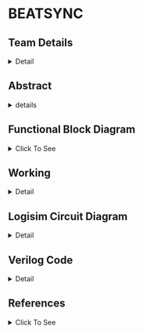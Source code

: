# BEATSYNC

<!-- First Section -->
## Team Details
<details>
  <summary>Detail</summary>

  > Semester: 3rd Sem B. Tech. CSE

  > Section: S1

  > Member-1: Name T Amith Teja, Roll No. 231CS159, email amithtejat.231cs159@nitk.edu.in

  > member-2: Name Tejavath Shashank, Roll No. 231CS160, email tejavathshashank.231cs160@nitk.edu.in

  > Member-3: Name S V Karthikeya, Roll No. 231CS150, email svkarthikeya.231cs150@nitk.edu.in
</details>

<!-- Second Section -->
## Abstract
<details>
  <summary>details</summary>

  
 > MOTIVATION

  We are passionate about developing a tool that helps teach music to visually
impaired individuals, opening up new avenues for creativity and expression.We are inspired
to create a music beat visualizer that translates audio rhythms into captivating visual displays, enhancing both entertainment and performance experiences for everyone. Additionally,
We are motivated to explore the therapeutic applications of a music beat visualizer, using
sound-to-visual conversions to provide calming and engaging experiences for individuals in
therapy. Together, these initiatives reflect our commitment to making music more accessible
and enjoyable for all.

  
 > PROBLEM STATEMENT
 
  The objective of the music beat visualizer project is to create a visual
representation of audio signals without relying on microcontrollers or digital circuitry. Current
visualizers often depend on complex digital systems that may not effectively capture the nuances of music’s rhythm and amplitude. This project aims to develop an analog-based solution
capable of accurately converting audio frequencies into vibrant LED displays. By emphasizing
simplicity and creativity, the goal is to enhance the auditory experience, allowing users to see
the music in real-time while providing an engaging and immersive experience for audiences.


>  FEATURES
 
  The music beat visualizer project boasts several key features for design and demo
evaluation. It utilizes an analog signal processing approach, offering hands-on experience without reliance on digital controllers. The system is capable of real-time visualization, displaying
audio signal variations and allowing immediate interaction with the music, enhancing audience engagement. A vibrant LED array responds dynamically to different amplitudes and frequencies, creating an appealing visual representation. Additionally, custom circuit schematics
are developed for optimal filtering and amplification, ensuring accurate signal representation.
Overall, the project provides educational value, offering insights into analog electronics and
signal processing for students and enthusiasts.
</details>

<!-- Third Section -->
## Functional Block Diagram
<details>
  <summary>Click To See</summary>
  
   ![S1-T20 drawio](https://github.com/eternalumin48/DDS-S1-T-20/blob/c90aa96922660bfae0e332aece832964e5c1e0be/Snapshots/S1-T20.drawio.png)
</details>

<!-- Fourth Section -->
## Working
<details>
  <summary>Detail</summary>

  The music beat visualizer works by taking the digital representation of frequency and amplitude from a musical signal and lighting up LEDs based on those values. Here's a breakdown of how it works:
  
  |Component        |Description     | 
| ------------- |:-------------:| 
|  1.input     |  | 
|  Frequency (6-bit input)   |   Represents the pitch of the music. Higher values = higher-pitched notes.   |   
| Amplitude (4-bit input) |  Compare the 4-bit amplitude against set values to determine the number of LEDs to light up.      |    
|   2. Comparators          |                  |
|  Frequency Comparators   |  Compare the 6-bit frequency against predefined ranges for visual representation.  |
|    Amplitude Comparators   |    Compare the 4-bit amplitude against set values to determine the number of LEDs to light up.   |
|   3. LED Display Logic   |       |
|    LEDs for Amplitude  |   Number of illuminated LEDs corresponds to the amplitude level.   |
|   LEDs for Frequency |    Illuminated LEDs or colors determined by frequency comparator:  <ul><li> Low frequency: Left-most LEDs </li> <li> Medium frequency: Middle LEDs </li><li>High frequency: Right-most LEDs</li> </ul> |
|    4. State Changes Based on Clock               |     The system updates with a clock signal, re-evaluating inputs on each pulse to adjust the LEDs.     |
|    5. RGB LED Color Control     |  RGB LEDs used to represent frequencies with different colors: -Red:  Low frequencies - Green: Mid frequencies - Blue: High frequencies |
|   6. Final Output         |   LED Matrix Display (5x3): The configuration of lit LEDs (number, position, color) reflects the music's frequency and amplitude.             |

Truth Table :

Frequency (6-bit): Represents different ranges of frequency input (e.g., low, mid, high).

Amplitude (4-bit): Controls how many LEDs light up based on the loudness of the music.

LED1-LED5: LEDs represent the output visual display based on the input values.

| Frequency(F)       | Amplitude(A)           | L1 | L2| L3 | L4 | L5|
| ------------- |:-------------:| -----:|-----:|-------:|-------:|------:|
| 000000        |          0000 |   0    |   0   | 0       | 0       | 0      |
| 010001        |         0100 |  1     |0      | 0       | 0       | 0      |
| 011010         |  1000             | 1      | 1    | 0       | 0       |0        |
| 101011              |1100               |1       | 1     |   1       | 0     |0        |
|110100   |1111   |1|1|1|1|1|
|111111 |1111 |1|1|1|1| 1|

State Diagram

The state diagram represents the system’s operation as the clock ticks:

1. Idle State: Initial state before any input is received.


2. Input State: Input frequency and amplitude are read.


3. Comparator State: Inputs are compared with predefined thresholds.


4. LED Update State: LEDs are updated based on the results of the comparators.

5. Repeat: The system returns to the idle state, waiting for the next clock tick to process the next input values.
</details>

<!-- Fifth Section -->
## Logisim Circuit Diagram
<details>
  <summary>Detail</summary>

  <h4>Main Circuit</h4>
  
  ![S1-T20](https://github.com/eternalumin48/DDS-S1-T-20/blob/969378e15fdf68ded27ae2c65f376e46591d0ca3/Logisim/S1-T20.png)

  <h4>6-bit Comparator</h4>

  ![6-bit](https://github.com/eternalumin48/DDS-S1-T-20/blob/c067ba0f5a6b886293000077e98c4d37be41ec03/Logisim/6-bit%20comparator.png)

  <h4>4-bit Comparator</h4>
  
  ![4-bit](https://github.com/eternalumin48/DDS-S1-T-20/blob/c067ba0f5a6b886293000077e98c4d37be41ec03/Logisim/4-bit%20comparator.png)
</details>

<!-- Sixth Section -->
## Verilog Code
<details>
  <summary>Detail</summary>
</details>

 <!--Seventh Section-->
##  References
<details>
  <summary>Click To See</summary>
  
- https://www.electrialtechnology.org/2019/02/analog-to-digital-converter-adc.html

- https://www.accessengineeringlibrary.com/content/book/9780071816717/chapter/chapter5

- https://en.m.wikipedia.org/wiki/Music_visualization.
</details>

